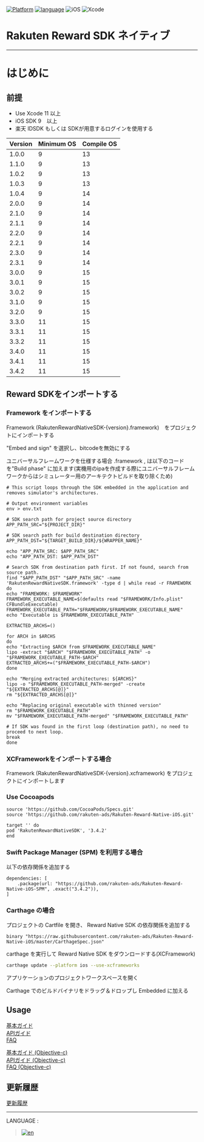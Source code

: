 <div id="top"></div>

[![Platform](http://img.shields.io/badge/platform-iOS-blue.svg?style=flat)](https://developer.apple.com/ios/)
[![language](https://camo.githubusercontent.com/0cd4410f8f72568f15d2b810d615624dfed74928/68747470733a2f2f696d672e736869656c64732e696f2f62616467652f6c616e67756167652d7377696674253230352d6634383034312e7376673f7374796c653d666c6174)](https://developer.apple.com/swift/)
![iOS](http://img.shields.io/badge/support-iOS_9+-blue.svg?style=flat)
![Xcode](http://img.shields.io/badge/IDE-Xcode_11+-blue.svg?style=flat)

# Rakuten Reward SDK ネイティブ

---
# はじめに

<div id="prerequisites"></div>

## 前提

* Use Xcode 11 以上
* iOS SDK 9　以上
* 楽天 IDSDK もしくは SDKが用意するログインを使用する


| Version        | Minimum OS           | Compile OS
--- | --- | ---
|1.0.0|9|13|
|1.1.0|9|13|
|1.0.2|9|13|
|1.0.3|9|13|
|1.0.4|9|14|
|2.0.0|9|14|
|2.1.0|9|14|
|2.1.1|9|14|
|2.2.0|9|14|
|2.2.1|9|14|
|2.3.0|9|14|
|2.3.1|9|14|
|3.0.0|9|15|
|3.0.1|9|15|
|3.0.2|9|15|
|3.1.0|9|15|
|3.2.0|9|15|
|3.3.0|11|15|
|3.3.1|11|15|
|3.3.2|11|15|
|3.4.0|11|15|
|3.4.1|11|15|
|3.4.2|11|15|

<div id="import_sdk"></div>

## Reward SDKをインポートする
### Framework をインポートする
Framework (RakutenRewardNativeSDK-{version}.framework)　をプロジェクトにインポートする  

"Embed and sign" を選択し、bitcodeを無効にする

ユニバーサルフレームワークを仕様する場合 .framework , は以下のコードを"Build phase" に加えます(実機用のipaを作成する際にユニバーサルフレームワークからはシミュレーター用のアーキテクトビルドを取り除くため) 

```
# This script loops through the SDK embedded in the application and removes simulator's architectures.

# Output environment variables
env > env.txt

# SDK search path for project source directory
APP_PATH_SRC="${PROJECT_DIR}"

# SDK search path for build destination directory
APP_PATH_DST="${TARGET_BUILD_DIR}/${WRAPPER_NAME}"

echo "APP_PATH_SRC: $APP_PATH_SRC"
echo "APP_PATH_DST: $APP_PATH_DST"

# Search SDK from destination path first. If not found, search from source path.
find "$APP_PATH_DST" "$APP_PATH_SRC" -name 'RakutenRewardNativeSDK.framework' -type d | while read -r FRAMEWORK
do
echo "FRAMEWORK: $FRAMEWORK"
FRAMEWORK_EXECUTABLE_NAME=$(defaults read "$FRAMEWORK/Info.plist" CFBundleExecutable)
FRAMEWORK_EXECUTABLE_PATH="$FRAMEWORK/$FRAMEWORK_EXECUTABLE_NAME"
echo "Executable is $FRAMEWORK_EXECUTABLE_PATH"

EXTRACTED_ARCHS=()

for ARCH in $ARCHS
do
echo "Extracting $ARCH from $FRAMEWORK_EXECUTABLE_NAME"
lipo -extract "$ARCH" "$FRAMEWORK_EXECUTABLE_PATH" -o "$FRAMEWORK_EXECUTABLE_PATH-$ARCH"
EXTRACTED_ARCHS+=("$FRAMEWORK_EXECUTABLE_PATH-$ARCH")
done

echo "Merging extracted architectures: ${ARCHS}"
lipo -o "$FRAMEWORK_EXECUTABLE_PATH-merged" -create "${EXTRACTED_ARCHS[@]}"
rm "${EXTRACTED_ARCHS[@]}"

echo "Replacing original executable with thinned version"
rm "$FRAMEWORK_EXECUTABLE_PATH"
mv "$FRAMEWORK_EXECUTABLE_PATH-merged" "$FRAMEWORK_EXECUTABLE_PATH"

# If SDK was found in the first loop (destination path), no need to proceed to next loop.
break
done
```

### XCFrameworkをインポートする場合
Framework (RakutenRewardNativeSDK-{version}.xcframework) をプロジェクトにインポートします

### Use Cocoapods
```
source 'https://github.com/CocoaPods/Specs.git'
source 'https://github.com/rakuten-ads/Rakuten-Reward-Native-iOS.git'

target '' do
pod 'RakutenRewardNativeSDK', '3.4.2'
end

```

### Swift Package Manager (SPM) を利用する場合

以下の依存関係を追加する

```
dependencies: [
    .package(url: "https://github.com/rakuten-ads/Rakuten-Reward-Native-iOS-SPM", .exact("3.4.2")),
]
```

### Carthage の場合

プロジェクトの Cartfile を開き、 Reward Native SDK の依存関係を追加する

```
binary "https://raw.githubusercontent.com/rakuten-ads/Rakuten-Reward-Native-iOS/master/CarthageSpec.json"
```

carthage を実行して Reward Native SDK をダウンロードする(XCFramework)

```bash
carthage update --platform ios --use-xcframeworks
```

アプリケーションのプロジェクトワークスペースを開く

Carthage でのビルドバイナリをドラッグ＆ドロップし Embedded に加える
<br>

## Usage
[基本ガイド](./basic/README.md)  
[APIガイド](./APIReference/README.md)<br>
[FAQ](./FAQ/FAQ.md)
<br>

[基本ガイド (Objective-c)](../Objective-C/ja/basic/README.md)  
[APIガイド (Objective-c)](../Objective-C/ja/APIReference/README.md)<br>
[FAQ (Objective-c)](../Objective-C/ja/FAQ/FAQ.md)

## 更新履歴
[更新履歴](./history/README.md)

---
LANGUAGE :
> [![en](../lang/en.png)](../../README.md)



